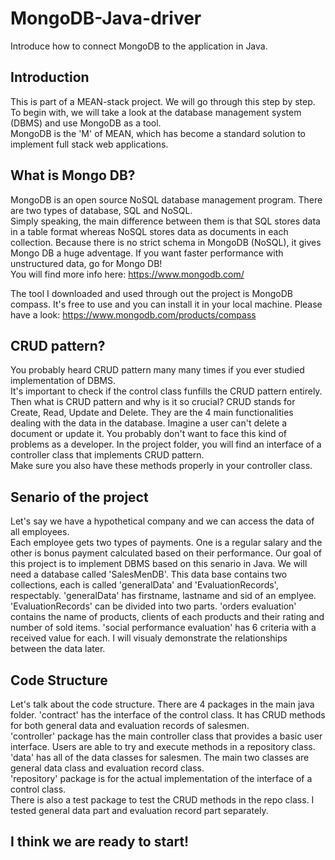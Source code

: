 # MongoDB-Java-driver

Introduce how to connect MongoDB to the application in Java.

## Introduction
This is part of a MEAN-stack project. We will go through this step by step.
To begin with, we will take a look at the database management system (DBMS) and use MongoDB as a tool.
</br>MongoDB is the 'M' of MEAN, which has become a standard solution to implement full stack web applications.

## What is Mongo DB?
MongoDB is an open source NoSQL database management program.
There are two types of database, SQL and NoSQL. </br>
Simply speaking, the main difference between them is that SQL stores data in a table format whereas NoSQL stores data as documents in each collection.
Because there is no strict schema in MongoDB (NoSQL), it gives Mongo DB a huge adventage.
If you want faster performance with unstructured data, go for Mongo DB! </br>
You will find more info here: https://www.mongodb.com/

The tool I downloaded and used through out the project is MongoDB compass. It's free to use and you can install it in your local machine.
Please have a look: https://www.mongodb.com/products/compass

## CRUD pattern?
You probably heard CRUD pattern many many times if you ever studied implementation of DBMS. 
</br>It's important to check if the control class funfills the CRUD pattern entirely.
Then what is CRUD pattern and why is it so crucial?
CRUD stands for Create, Read, Update and Delete.
They are the 4 main functionalities dealing with the data in the database.
Imagine a user can't delete a document or update it. You probably don't want to face this kind of problems as a developer.
In the project folder, you will find an interface of a controller class that implements CRUD pattern. </br>
Make sure you also have these methods properly in your controller class.

## Senario of the project
Let's say we have a hypothetical company and we can access the data of all employees. </br>
Each employee gets two types of payments. One is a regular salary and the other is bonus payment calculated based on their performance.
Our goal of this project is to implement DBMS based on this senario in Java.
We will need a database called 'SalesMenDB'. This data base contains two collections, each is called 'generalData' and 'EvaluationRecords', respectably.
'generalData' has firstname, lastname and sid of an emplyee.
'EvaluationRecords' can be divided into two parts. 'orders evaluation' contains the name of products, clients of each products and their rating and number of sold items.
'social performance evaluation' has 6 criteria with a received value for each. I will visualy demonstrate the relationships between the data later.


## Code Structure
Let's talk about the code structure. 
There are 4 packages in the main java folder.
'contract' has the interface of the control class. It has CRUD methods for both general data and evaluation records of salesmen. 
</br>
'controller' package has the main controller class that provides a basic user interface. Users are able to try and execute methods in a repository class.
</br>
'data' has all of the data classes for salesmen. The main two classes are general data class and evaluation record class.
</br>
'repository' package is for the actual implementation of the interface of a control class.
</br>
There is also a test package to test the CRUD methods in the repo class. I tested general data part and evaluation record part separately.

## I think we are ready to start!









